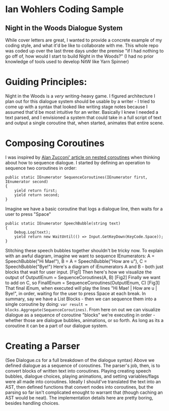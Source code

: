 # Ian Wohlers Coding Sample
## Night in the Woods Dialogue System
While cover letters are great, I wanted to provide a concrete example of my coding style, and what it'd be like to collaborate with me. This whole repo was coded up over the last three days under the premise "if I had nothing to go off of, how would I start to build Night in the Woods?" (I had no prior knowledge of tools used to develop NitW like Yarn Spinner)
# Guiding Principles:
Night in the Woods is a *very* writing-heavy game. I figured architecture I plan out for this dialogue system should be usable by a writer - I tried to come up with a syntax that looked like writing stage notes because I assumed that'd be most intuitive for an writer. Basically I knew I needed a text parsed, and I envisioned a system that could take in a full script of text and output a single coroutine that, when started, animates that entire scene.

# Composing Coroutines
I was inspired by [Alan Zucconi' article on nested coroutines](https://www.alanzucconi.com/2017/02/15/nested-coroutines-in-unity/) when thinking about how to sequence dialogue. I started by defining an operation to sequence two coroutines in order:
```
public static IEnumerator SequenceCoroutines(IEnumerator first, IEnumerator second)
{
    yield return first;
    yield return second;
}
```
Imagine we have a basic coroutine that logs a dialogue line, then waits for a user to press "Space"
```
public static IEnumerator SpeechBubble(string text)
{
    Debug.Log(text);
    yield return new WaitUntil(() => Input.GetKeyDown(KeyCode.Space));
}
```
Stitching these speech bubbles together shouldn't be tricky now. To explain with an awful diagram, imagine we want to sequence IEnumerators:
A = SpeechBubble("Hi Mae!"), B = A = SpeechBubble("How are u"), C = SpeechBubble("Bye!")
Here's a diagram of iEnumerators A and B - both just blocks that wait for user input.
[Fig1]
Then here's how we visualize the output of OutputIEnum = SequenceCoroutines(A, B)
[Fig2]
Finally we want to add on C, so FinalIEnum = SequenceCoroutines(OutputIEnum, C)
[Fig3]
That final iEnum, when executed will play the lines "Hi Mae! | How are u | Bye!", in order, waiting for the user to press Space at each break.
In summary, say we have a List<IEnumerator> Blocks - then we can sequence them into a single coroutine by doing: `var result = blocks.Aggregate(SequenceCoroutines)`. From here on out we can visualize dialogue as a sequence of coroutine "blocks" we're executing in order - whether those are dialogue bubbles, animations, or so forth. As long as its a coroutine it can be a part of our dialogue system.
# Creating a Parser
(See Dialogue.cs for a full breakdown of the dialogue syntax)
Above we defined dialogue as a sequence of coroutines. The parser's job, then, is to convert blocks of written text into coroutines. Playing creating speech bubbles, dialogue choices, playing animations, and setting variables/flags were all made into coroutines. Ideally I should've translated the text into an AST, then defined functions that convert nodes into coroutines, but the parsing so far isn't complicated enought to warrant that (though caching an AST would be neat). The implementation details here are pretty boring, besides handling choices.
